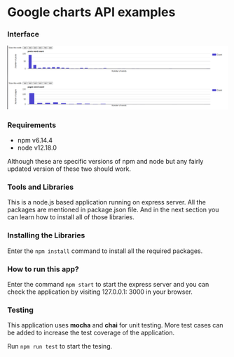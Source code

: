 # Google charts API examples

### Interface

![Image of the UI](interface.png "Interface")

### Requirements
  * npm v6.14.4
  * node v12.18.0
  
  Although these are specific versions of npm and node but any fairly updated version of these two should work.

### Tools and Libraries
This is a node.js based application running on express server. All the packages are mentioned in package.json file. And in the next section you can learn how to install all of those libraries.

### Installing the Libraries
Enter the `npm install` command to install all the required packages.

### How to run this app?
Enter the command `npm start` to start the express server and you can check the application by visiting 127.0.0.1: 3000 in your browser.

### Testing
This application uses **mocha** and **chai** for unit testing. More test cases can be added to increase the test coverage of the application. 

Run `npm run test` to start the tesing.

